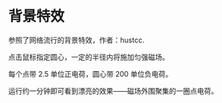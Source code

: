 # 背景特效

参照了网络流行的背景特效，作者：hustcc.

点击鼠标指定圆心，一定的半径内将施加匀强磁场。

每个点带 2.5 单位正电荷，圆心带 200 单位负电荷。

运行约一分钟即可看到漂亮的效果——磁场外围聚集的一圈点电荷。
